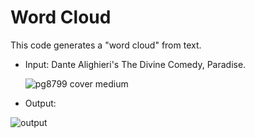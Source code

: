 # Word Cloud
This code generates a "word cloud" from text.

- Input: Dante Alighieri's The Divine Comedy, Paradise.

  ![pg8799 cover medium](https://user-images.githubusercontent.com/84648646/204116706-82aa4332-8333-4e9f-b27f-ee834aa6c878.jpg)


- Output:

![output](https://user-images.githubusercontent.com/84648646/204116920-a05cca3a-14f4-4200-ba67-15bd538f6437.png)
